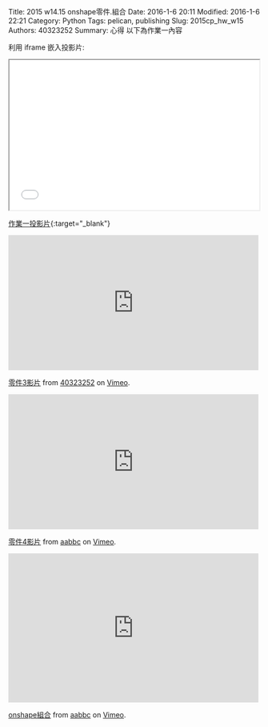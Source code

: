 Title: 2015 w14.15 onshape零件.組合
Date: 2016-1-6 20:11
Modified: 2016-1-6 22:21
Category: Python
Tags: pelican, publishing
Slug: 2015cp_hw_w15
Authors: 40323252
Summary: 心得
以下為作業一內容

利用 iframe 嵌入投影片:

<iframe src="simplest6.html" width="500" height="300"></iframe>

[作業一投影片](simplest6.html){:target="_blank"}
<iframe src="https://player.vimeo.com/video/150146485" width="500" height="270" frameborder="0" webkitallowfullscreen mozallowfullscreen allowfullscreen></iframe> <p><a href="https://vimeo.com/150146485">零件3影片</a> from <a href="https://vimeo.com/user45419779">40323252</a> on <a href="https://vimeo.com">Vimeo</a>.</p>
<iframe src="https://player.vimeo.com/video/150516075" width="500" height="270" frameborder="0" webkitallowfullscreen mozallowfullscreen allowfullscreen></iframe> <p><a href="https://vimeo.com/150516075">零件4影片</a> from <a href="https://vimeo.com/user47392068">aabbc</a> on <a href="https://vimeo.com">Vimeo</a>.</p>
<iframe src="https://player.vimeo.com/video/150516074" width="500" height="298" frameborder="0" webkitallowfullscreen mozallowfullscreen allowfullscreen></iframe> <p><a href="https://vimeo.com/150516074">onshape組合</a> from <a href="https://vimeo.com/user47392068">aabbc</a> on <a href="https://vimeo.com">Vimeo</a>.</p>